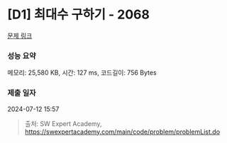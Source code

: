 # [D1] 최대수 구하기 - 2068 

[문제 링크](https://swexpertacademy.com/main/code/problem/problemDetail.do?contestProbId=AV5QQhbqA4QDFAUq) 

### 성능 요약

메모리: 25,580 KB, 시간: 127 ms, 코드길이: 756 Bytes

### 제출 일자

2024-07-12 15:57



> 출처: SW Expert Academy, https://swexpertacademy.com/main/code/problem/problemList.do